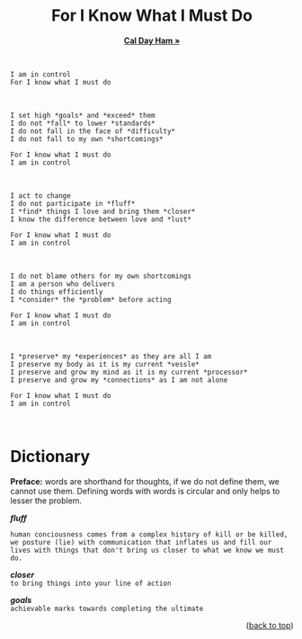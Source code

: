 <h1 align="center">For I Know What I Must Do</h1>
<p align="center">
<a href="https://caldayham.com"><strong>Cal Day Ham »</strong></a>  
<p>
<br>

```
I am in control  
For I know what I must do  
```
<br>

```
I set high *goals* and *exceed* them  
I do not *fall* to lower *standards*  
I do not fall in the face of *difficulty*  
I do not fall to my own *shortcomings*  

For I know what I must do  
I am in control
```
<br>

```
I act to change  
I do not participate in *fluff*  
I *find* things I love and bring them *closer*  
I know the difference between love and *lust*  

For I know what I must do  
I am in control
```
<br>

```
I do not blame others for my own shortcomings  
I am a person who delivers  
I do things efficiently  
I *consider* the *problem* before acting  

For I know what I must do
I am in control
```
<br>

```
I *preserve* my *experiences* as they are all I am
I preserve my body as it is my current *vessle*  
I preserve and grow my mind as it is my current *processor*  
I preserve and grow my *connections* as I am not alone

For I know what I must do  
I am in control 
```
<br>

# Dictionary
**Preface:** words are shorthand for thoughts, if we do not define them, we cannot use them. Defining words with words is circular and only helps to lesser the problem.  

***fluff***  
```
human conciousness comes from a complex history of kill or be killed, we posture (lie) with communication that inflates us and fill our lives with things that don't bring us closer to what we know we must do.
```

***closer***  
`to bring things into your line of action`

***goals***  
`achievable marks towards completing the ultimate`

<p align="right">(<a href="#top">back to top</a>)</p>